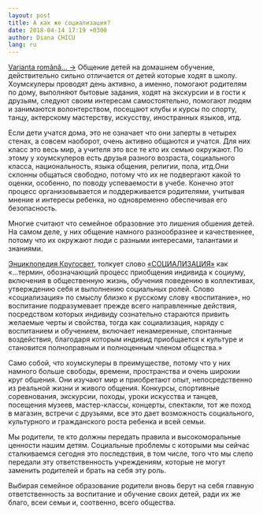 ```yaml
---
layout: post
title: А как же социализация?
date: 2018-04-14 17:19 +0300
author: Diana CHICU
lang: ru
---
```


<a href="/socializare" lang="ro" class="translation-link">Varianta română… →</a>
Общение детей на домашнем обучение, действительно сильно отличается от детей
которые ходят в школу. Хоумскулеры проводят день активно, а именно, помогают
родителям по дому, выполняют бытовые задания, ходят на экскурсии и в гости
к друзьям, следуют своим интересам самостоятельно, помогают людям и занимаются
волонтерством, посещают клубы и курсы по спорту, танцу, актерскому мастерству,
искусству, иностранных языков, итд.

Если дети учатся дома, это не означает что они заперты в четырех стенах,
а совсем наоборот, очень активно общаются и учатся. Для них класс это весь мир,
а учителя это все те кто их семью окружают. По этому у хоумскулеров есть друзья
разного возраста, социального класса, национальность, языка общения, религии,
пола, итд.Они склонны общаться свободно, потому что их не подвергают какой то
оценки, особенно, по поводу успеваемости в учебе. Конечно этот процесс
организовывается и поддерживается родителями, учитывая мнение и интересы
ребенка, но одновременно обеспечивая его безопасность.

Многие считают что семейное образовние это лишения обшения детей. На самом деле,
у них общение намного разнообразнее и качественнее, потому что их окружают люди
с разными интересами, талантами и знаниями.

[Энциклопедия Кругосвет](http://www.krugosvet.ru/), толкует слово
[«СОЦИАЛИЗАЦИЯ»](http://www.krugosvet.ru/enc/gumanitarnye_nauki/sociologiya/SOTSIALIZATSIYA.html)
как «...термин,
обозначающий процесс приобщения индивида к социуму, включения в общественную
жизнь, обучения поведению в коллективах, утверждению себя и выполнению
социальных ролей. Слово «социализация» по смыслу близко к русскому слову
«воспитание», но воспитание подразумевает прежде всего направленные действия,
посредством которых индивиду сознательно стараются привить желаемые черты
и свойства, тогда как социализация, наряду с воспитанием и обучением, включает
ненамеренные, спонтанные воздействия, благодаря которым индивид приобщается
к культуре и становится полноправным и полноценным членом общества.»

Само собой, что хоумскулеры в преимуществе, потому что у них намного больше
свободы, времени, пространства и очень широкии круг обшения. Они изучают мир
и приобретают опыт, непосредственно из реальной жизни и живого общения.
Конкурсы, спортивные соревнования, экскурсии, походы, уроки искусства и танцев,
посещения музеев, мастер-классы, концерты, спектакли, тот же поход в магазин,
встречи с друзьями, все это дает возможность социального, культурного
и гражданского роста ребенка и всей семьи.

Мы родители, те кто должны передать правила и высокоморальные ценности нашим
детям. Социальные проблемы с которыми мы сейчас сталкиваемся сегодня это
последствия, в том числе, того что мы слепо передали эту ответственность
учреждениям, которые не могут заменить родителей и брать на себя эту роль.

Выбирая семейное образование родители вновь берут на себя главную
ответственность за воспитание и обучение своих детей, ради их же благо, всеи
семьи и, соотвенно, всего общества.
